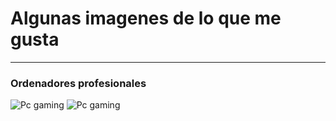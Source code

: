 # Algunas imagenes de lo que me gusta
---
### Ordenadores profesionales
![Pc gaming](https://encrypted-tbn0.gstatic.com/images?q=tbn:ANd9GcQNyqT3LNj9JEnJHKOTxJAhuF78chmUlNctDg&s)
![Pc gaming](https://encrypted-tbn0.gstatic.com/images?q=tbn:ANd9GcRbyIB-h5vlGwGkAsAk_84_Q1TREp5zbQGSWQ&s)
